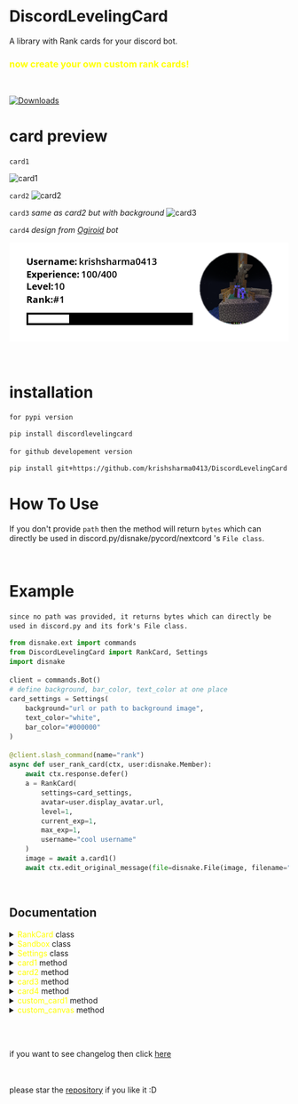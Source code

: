 # DiscordLevelingCard
A library with Rank cards for your discord bot.

<h3 style="color:yellow;"> now create your own custom rank cards!</h3>

<br>

[![Downloads](https://pepy.tech/badge/discordlevelingcard)](https://pepy.tech/project/discordlevelingcard)

# card preview

`card1`

![card1](https://user-images.githubusercontent.com/77439837/234198272-3dcaabb0-0f38-4d51-9938-de4b0ad42123.png)


`card2`
![card2](https://user-images.githubusercontent.com/77439837/234198354-315e9420-9bd7-47bd-87ed-b21c3772646c.png)


`card3` *same as card2 but with background*
![card3](https://user-images.githubusercontent.com/77439837/234203410-a6a970ef-c01c-454b-be67-6dc7c1b2c807.png)

`card4` *design from [Ogiroid](https://github.com/LewisProjects/Ogiroid/tree/development) bot*

![card4](https://raw.githubusercontent.com/krishsharma0413/DiscordLevelingCard/main/Examples/custom%20card%20examples/card4_example.png)

<br>

# installation

`for pypi version`
```sh
pip install discordlevelingcard
```

`for github developement version`
```sh
pip install git+https://github.com/krishsharma0413/DiscordLevelingCard
```

# How To Use

If you don't provide `path` then the method will return `bytes` which can directly be used in discord.py/disnake/pycord/nextcord 's `File class`.


<br>


# Example

`since no path was provided, it returns bytes which can directly be used in discord.py and its fork's File class.`

```py
from disnake.ext import commands
from DiscordLevelingCard import RankCard, Settings
import disnake

client = commands.Bot()
# define background, bar_color, text_color at one place
card_settings = Settings(
    background="url or path to background image",
    text_color="white",
    bar_color="#000000"
)

@client.slash_command(name="rank")
async def user_rank_card(ctx, user:disnake.Member):
    await ctx.response.defer()
    a = RankCard(
        settings=card_settings,
        avatar=user.display_avatar.url,
        level=1,
        current_exp=1,
        max_exp=1,
        username="cool username"
    )
    image = await a.card1()
    await ctx.edit_original_message(file=disnake.File(image, filename="rank.png")) # providing filename is very important

```

<br>

## Documentation


<details>

<summary> <span style="color:yellow">RankCard</span> class</summary>

<br>

`__init__` method

```py
RankCard(
    settings: Settings,
    avatar:str,
    level:int,
    current_exp:int,
    max_exp:int,
    username:str,
    rank: Optional[int] = None
)
```

- `settings` - Settings class from DiscordLevelingCard.

- `avatar` - avatar image url.

- `level` - level of the user.

- `current_exp` - current exp of the user.

- `max_exp` - max exp of the user.

- `username` - username of the user.

- `rank` - rank of the user. (optional)

## methods

- `card1`
- `card2`
- `card3`

</details>

<details>

<summary> <span style="color:yellow">Sandbox</span> class</summary>

<br>

`__init__` method

```py
RankCard(
    settings: Settings,
    avatar:str,
    level:int,
    current_exp:int,
    max_exp:int,
    username:str,
    cacheing:bool = True,
    rank: Optional[int] = None
)
```

- `settings` - Settings class from DiscordLevelingCard.

- `avatar` - avatar image url.

- `level` - level of the user.

- `current_exp` - current exp of the user.

- `max_exp` - max exp of the user.

- `username` - username of the user.

- `rank` - rank of the user. (optional)

- `cacheing` - if set to `True` then it will cache the image and will not regenerate it again. (default is `True`)
  

## methods
- `custom_card1`
  
</details>




<details>

<summary> <span style="color:yellow">Settings</span> class</summary>

<br>

`__init__` method

```py
Settings(
    background: Union[PathLike, BufferedIOBase, str],
    bar_color: Optional[str] = 'white',
    text_color: Optional[str] = 'white',
    background_color: Optional[str]= "#36393f"

)
```

- `background` - background image url or file-object in `rb` mode.
  - `4:1` aspect ratio recommended.

- `bar_color` - color of the bar [example: "white" or "#000000"]

- `text_color` - color of the text [example: "white" or "#000000"]

- `background_color` - color of the background [example: "white" or "#000000"]

</details>


<details>

<summary> <span style="color:yellow">card1</span> method</summary>


```py
RankCard.card1(resize: int = 100)
```

## attribute
- `resize` : resize the final image. (default is 100, treat it as a percentage.)



## returns 
- `bytes` which can directly be used within `discord.File` class.



![card1](https://user-images.githubusercontent.com/77439837/234198272-3dcaabb0-0f38-4d51-9938-de4b0ad42123.png)

<br>

</details>


<details>

<summary> <span style="color:yellow">card2</span> method</summary>


```py
RankCard.card2(resize: int = 100)
```

## attribute
- `resize` : resize the final image. (default is 100, treat it as a percentage.)

## returns
- `bytes` which can directly be used within `discord.File` class.



![card](https://user-images.githubusercontent.com/77439837/234198354-315e9420-9bd7-47bd-87ed-b21c3772646c.png)

<br>

</details>


<details>

<summary> <span style="color:yellow">card3</span> method</summary>


```py
RankCard.card3(resize: int = 100)
```

## attribute
- `resize` : resize the final image. (default is 100, treat it as a percentage.)

## returns
- `bytes` which can directly be used within `discord.File` class.



![card3](https://user-images.githubusercontent.com/77439837/234203410-a6a970ef-c01c-454b-be67-6dc7c1b2c807.png)

<br>

</details>

<details>

<summary> <span style="color:yellow">card4</span> method</summary>


```py
RankCard.card4(resize: int = 100)
```

## attribute
- `resize` : resize the final image. (default is 100, treat it as a percentage.)

## returns
- `bytes` which can directly be used within `discord.File` class.

![card4](https://raw.githubusercontent.com/krishsharma0413/DiscordLevelingCard/main/Examples/custom%20card%20examples/card4_example.png)

<br>

</details>


<details>

<summary> <span style="color:yellow">custom_card1</span> method</summary>


```py
Sandbox.custom_card1(card_colour:str = "black", resize: int = 100)
```

## attribute
- `resize` : resize the final image. (default is 100, treat it as a percentage.)
- `card_colour` : color of the card. (default is black)



## returns 
- `bytes` which can directly be used within `discord.File` class.


## examples
![custom_card1](https://raw.githubusercontent.com/krishsharma0413/DiscordLevelingCard/main/Examples/custom%20card%20examples/blue_card1.png)

![custom_card1](https://raw.githubusercontent.com/krishsharma0413/DiscordLevelingCard/main/Examples/custom%20card%20examples/white_card1.png)

![custom_card1](https://raw.githubusercontent.com/krishsharma0413/DiscordLevelingCard/main/Examples/custom%20card%20examples/black_card1.png)

<br>

</details>

<details>

<summary> <span style="color:yellow">custom_canvas</span> method</summary>


```py
Sandbox.custom_canvas(
    resize:int = 100,

    senstivity:int = 200,
    card_colour: str = "black",

    border_width: int = 25,
    border_height: int = 25,
    
    avatar_frame: str = "curvedborder",
    avatar_size: int = 260,
    avatar_position: tuple = (53, 36),
    
    text_font: str = "levelfont.otf",

    username_position: tuple = (330,130),
    username_font_size: int = 50,

    level_position: tuple = (500,40),
    level_font_size: int = 50,

    exp_position: tuple = (775,130),
    exp_font_size: int = 50,

)
```

## attribute
  - `has_background` : if set to `True` then it will add a background to the image. (default is `True`)
  - `background_colour` : color of the background. (default is `black`)
  - `canvas_size` : size of the canvas. (default is `(1000, 333)`)
  - `resize` : resize the final image. (default is 100, treat it as a percentage.)
  - `overlay` : A list of overlays to be placed on the background. (Default is `[[(1000-50, 333-50),(25, 25), "black", 200]]`.)
  - `avatar_frame` : `circle` `square` `curvedborder` `hexagon` or path to a self created mask. (Default is `curvedborder`.)
  - `text_font` : Default is `levelfont.otf` or path to a custom otf or ttf file type font.
  - `avatar_size` : size of the avatar. (default is `260`)
  - `avatar_position` : position of the avatar. (default is `(53, 36)`)
  - `username_position` : position of the username. (default is `(330,130)`)
  - `username_font_size` : font size of the username. (default is `50`)
  - `level_position` : position of the level. (default is `(500,40)`)
  - `level_font_size` : font size of the level. (default is `50`)
  - `exp_position` : position of the exp. (default is `(775,130)`)
  - `exp_font_size` : font size of the exp. (default is `50`)
  - `exp_bar_width` : width of the exp bar. (default is `619`)
  - `exp_bar_height` : height of the exp bar. (default is `50`)
  - `exp_bar_background_colour` : color of the exp bar background. (default is `white`)
  - `exp_bar_position` : position of the exp bar. (default is `(330, 235)`)
  - `exp_bar_curve` : curve of the exp bar. (default is `30`)
  - `extra_text` : A list of extra text to be placed on the image. (Default is `None`.)
  - `exp_bar` : The calculated exp of the user. (Default is `None`.)


## returns 
- `bytes` which can directly be used within `discord.File` class.


## examples

![custom_canvas](https://raw.githubusercontent.com/krishsharma0413/DiscordLevelingCard/main/Examples/custom%20card%20examples/custom%20card3%20example-1.png)

![custom_canvas](https://raw.githubusercontent.com/krishsharma0413/DiscordLevelingCard/main/Examples/custom%20card%20examples/custom%20card3%20unholy%20example-2.png)


An Example that i really loved was this one, here is the code for it as well. (you might have to tweak a lot to make it work for you though. )

```py
from DiscordLevelingCard import Sandbox, Settings
import asyncio
from PIL import Image

setting = Settings(
    background="./bg.jpg",
    bar_color="green",
    text_color="white")

async def main():
    rank = Sandbox(
        username="krishsharma0413",
        level=1,
        current_exp=10,
        max_exp=400,
        settings=setting,
        avatar=Image.open("./avatarimg.png")
    )
    result = await rank.custom_canvas(
        avatar_frame="square",
        avatar_size=233,
        avatar_position=(50, 50),
        exp_bar_background_colour = "black",
        exp_bar_height=50,
        exp_bar_width=560,
        exp_bar_curve=0,
        exp_bar_position=(70, 400),
        username_position=(320, 50),
        level_position=(320, 225),
        exp_position=(70, 330),
        canvas_size=(700, 500),

        overlay=[[(350, 233),(300, 50), "white", 100],
                 [(600, 170),(50, 300), "white", 100]],

        extra_text=[
            ["bio-", (320, 110), 25, "white"],
            ["this can very well be a bio", (320, 140), 25, "white"],
            ["even mutiple lines!", (320, 170), 25, "white"],
            ["if we remove bio- even more!", (320, 200), 25, "white"],
            ]

    )
    
    # you don't need this line if you are using this in discord.py
    Image.open(result).save("result.png", "PNG")


asyncio.run(main())
```

and this is how it looks :D

![custom_canvas](https://raw.githubusercontent.com/krishsharma0413/DiscordLevelingCard/main/Examples/custom%20card%20examples/extra%20canvas%20example.png)

<br>

</details>


<br><br>

if you want to see changelog then click [here](https://github.com/krishsharma0413/DiscordLevelingCard/blob/main/CHANGELOG.md)

<br><br>
please star the <a href="https://github.com/krishsharma0413/DiscordLevelingCard">repository</a> if you like it :D

